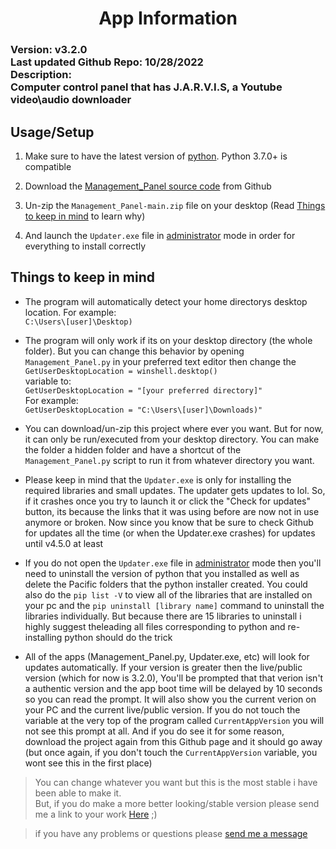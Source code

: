 


<h1 align="center">App Information</h1>

<h3>
Version: v3.2.0<br>
Last updated Github Repo: 10/28/2022<br>
Description:<br>Computer control panel that has J.A.R.V.I.S, a Youtube video\audio downloader
</h3>

## Usage/Setup

1. Make sure to have the latest version of [python](https://www.python.org/downloads/). Python 3.7.0+ is compatible

2. Download the [Management_Panel source code](https://github.com/HyperNylium/Management_Panel/archive/refs/heads/main.zip) from Github

3. Un-zip the `Management_Panel-main.zip` file on your desktop (Read [Things to keep in mind](https://github.com/HyperNylium/Management_Panel#things-to-keep-in-mind) to learn why)

4. And launch the `Updater.exe` file in [administrator](https://www.digitalcitizen.life/run-as-admin-windows-11/#ftoc-heading-5) mode in order for everything to install correctly

## Things to keep in mind
- The program will automatically detect your home directorys desktop location. For example:<br>`C:\Users\[user]\Desktop)`

- The program will only work if its on your desktop directory (the whole folder). But you can change this behavior by opening `Management_Panel.py` in your preferred text editor then change the<br>`GetUserDesktopLocation = winshell.desktop()`<br> variable to:<br>`GetUserDesktopLocation = "[your preferred directory]"`<br>For example: <br>`GetUserDesktopLocation = "C:\Users\[user]\Downloads)"`

- You can download/un-zip this project where ever you want. But for now, it can only be run/executed from your desktop directory. You can make the folder a hidden folder and have a shortcut of the `Management_Panel.py` script to run it from whatever directory you want.

- Please keep in mind that the `Updater.exe` is only for installing the required libraries and small updates. The updater gets updates to lol. So, if it crashes once you try to launch it or click the "Check for updates" button, its because the links that it was using before are now not in use anymore or broken. Now since you know that be sure to check Github for updates all the time (or when the Updater.exe crashes) for updates until v4.5.0 at least

- If you do not open the `Updater.exe` file in [administrator](https://www.digitalcitizen.life/run-as-admin-windows-11/#ftoc-heading-5) mode then you'll need to uninstall the version of python that you installed as well as delete the Pacific folders that the python installer created. You could also do the `pip list -V` to view all of the libraries that are installed on your pc and the `pip uninstall [library name]` command to uninstall the libraries individually. But because there are 15 libraries to uninstall i highly suggest theleading all files corresponding to python and re-installing python should do the trick

- All of the apps (Management_Panel.py, Updater.exe, etc) will look for updates automatically. If your version is greater then the live/public version (which for now is 3.2.0), You'll be prompted that that verion isn't a authentic version and the app boot time will be delayed by 10 seconds so you can read the prompt. It will also show you the current verion on your PC and the current live/public version. If you do not touch the variable at the very top of the program called `CurrentAppVersion` you will not see this prompt at all. And if you do see it for some reason, download the project again from this Github page and it should go away (but once again, if you don't touch the `CurrentAppVersion` variable, you wont see this in the first place)

> You can change whatever you want but this is the most stable i have been able to make it.<br>But, if you do make a more better looking/stable version please send me a link to your work [Here](http://www.hypernylium.com/en-en/customer-support/) ;)

> if you have any problems or questions please [send me a message](http://www.hypernylium.com/en-en/customer-support/)
